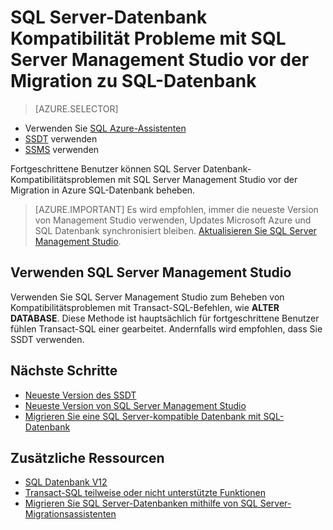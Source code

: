 <properties
   pageTitle="SQL Server-Datenbank Kompatibilitätsprobleme mit SQL Server Management Studio vor der Migration zu SQL Datenbank beheben | Microsoft Azure"
   description="Microsoft Azure SQL-Datenbank Datenbankmigration, Kompatibilität, SQL Azure-Migrationsassistenten"
   services="sql-database"
   documentationCenter=""
   authors="CarlRabeler"
   manager="jhubbard"
   editor=""/>

<tags
   ms.service="sql-database"
   ms.devlang="NA"
   ms.topic="article"
   ms.tgt_pltfrm="NA"
   ms.workload="sqldb-migrate"
   ms.date="08/24/2016"
   ms.author="carlrab"/>

# <a name="fix-sql-server-database-compatibility-issues-using-sql-server-management-studio-before-migration-to-sql-database"></a>SQL Server-Datenbank Kompatibilität Probleme mit SQL Server Management Studio vor der Migration zu SQL-Datenbank

> [AZURE.SELECTOR]
- Verwenden Sie [SQL Azure-Assistenten](sql-database-cloud-migrate-fix-compatibility-issues.md)
- [SSDT](sql-database-cloud-migrate-fix-compatibility-issues-ssdt.md) verwenden
- [SSMS](sql-database-cloud-migrate-fix-compatibility-issues-ssms.md) verwenden

Fortgeschrittene Benutzer können SQL Server Datenbank-Kompatibilitätsproblemen mit SQL Server Management Studio vor der Migration in Azure SQL-Datenbank beheben.


> [AZURE.IMPORTANT] Es wird empfohlen, immer die neueste Version von Management Studio verwenden, Updates Microsoft Azure und SQL Datenbank synchronisiert bleiben. [Aktualisieren Sie SQL Server Management Studio](https://msdn.microsoft.com/library/mt238290.aspx).


## <a name="using-sql-server-management-studio"></a>Verwenden SQL Server Management Studio

Verwenden Sie SQL Server Management Studio zum Beheben von Kompatibilitätsproblemen mit Transact-SQL-Befehlen, wie **ALTER DATABASE**. Diese Methode ist hauptsächlich für fortgeschrittene Benutzer fühlen Transact-SQL einer gearbeitet. Andernfalls wird empfohlen, dass Sie SSDT verwenden. 



## <a name="next-steps"></a>Nächste Schritte

- [Neueste Version des SSDT](https://msdn.microsoft.com/library/mt204009.aspx)
- [Neueste Version von SQL Server Management Studio](https://msdn.microsoft.com/library/mt238290.aspx)
- [Migrieren Sie eine SQL Server-kompatible Datenbank mit SQL-Datenbank](sql-database-cloud-migrate.md#migrate-a-compatible-sql-server-database-to-sql-database)

## <a name="additional-resources"></a>Zusätzliche Ressourcen

- [SQL Datenbank V12](sql-database-v12-whats-new.md)
- [Transact-SQL teilweise oder nicht unterstützte Funktionen](sql-database-transact-sql-information.md)
- [Migrieren Sie SQL Server-Datenbanken mithilfe von SQL Server-Migrationsassistenten](http://blogs.msdn.com/b/ssma/)

